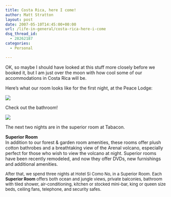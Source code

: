 ```yaml
---
title: Costa Rica, here I come!
author: Matt Stratton
layout: post
date: 2007-05-10T14:45:00+00:00
url: /life-in-general/costa-rica-here-i-come
dsq_thread_id:
  - 28262187
categories:
  - Personal

---
```

OK, so maybe I should have looked at this stuff more closely before we booked it, but I am just over the moon with how cool some of our accommodations in Costa Rica will be.

Here&#8217;s what our room looks like for the first night, at the Peace Lodge:

![][1]

Check out the bathroom!

![][2]

The next two nights are in the superior room at Tabacon.

<img align="right" alt="" src="http://www.tabacon.com/images/9.jpg" /><span style="font-weight:bold;">Superior Room</span>   
In addition to our forest & garden room amenities, these rooms offer plush cotton bathrobes and a breathtaking view of the Arenal volcano, especially perfect for those who wish to view the volcano at night. Superior rooms have been recently remodeled, and now they offer DVDs, new furnishings and additional amenities.

<font size="2">After that, we spend three nights at Hotel Si Como No, in a Superior Room. Each <b>Superior Room</b> offers both ocean and jungle views, private balconies, bathroom with tiled shower, air-conditioning, kitchen or stocked mini-bar, king or queen size beds, ceiling fans, telephone, and security safes.</font>

 [1]: http://centralamerica.com/cr/hotel/graphics/peadeluxe1.jpg
 [2]: http://centralamerica.com/cr/hotel/graphics/peadxbath.jpg